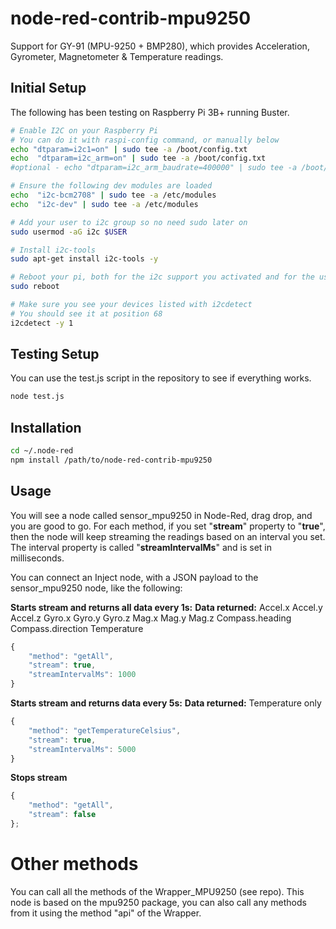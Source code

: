 # node-red-contrib-mpu9250

Support for GY-91 (MPU-9250 + BMP280), which provides Acceleration, Gyrometer, Magnetometer & Temperature readings.


## Initial Setup

The following has been testing on Raspberry Pi 3B+ running Buster.

```bash
# Enable I2C on your Raspberry Pi
# You can do it with raspi-config command, or manually below
echo "dtparam=i2c1=on" | sudo tee -a /boot/config.txt
echo  "dtparam=i2c_arm=on" | sudo tee -a /boot/config.txt
#optional - echo "dtparam=i2c_arm_baudrate=400000" | sudo tee -a /boot/config.txt

# Ensure the following dev modules are loaded
echo  "i2c-bcm2708" | sudo tee -a /etc/modules
echo  "i2c-dev" | sudo tee -a /etc/modules

# Add your user to i2c group so no need sudo later on
sudo usermod -aG i2c $USER

# Install i2c-tools
sudo apt-get install i2c-tools -y

# Reboot your pi, both for the i2c support you activated and for the user access you changed
sudo reboot

# Make sure you see your devices listed with i2cdetect
# You should see it at position 68
i2cdetect -y 1
```

## Testing Setup
You can use the test.js script in the repository to see if everything works.

```bash
node test.js
```

## Installation

```bash
cd ~/.node-red
npm install /path/to/node-red-contrib-mpu9250
```

## Usage
You will see a node called sensor_mpu9250 in Node-Red, drag drop, and you are good to go.
For each method, if you set "**stream**" property to "**true**", then the node will keep streaming the readings based on an interval you set. The interval property is called "**streamIntervalMs**" and is set in milliseconds.  
  
You can connect an Inject node, with a JSON payload to the sensor_mpu9250 node, like the following:  

**Starts stream and returns all data every 1s:**
**Data returned:** Accel.x Accel.y Accel.z Gyro.x Gyro.y Gyro.z Mag.x Mag.y Mag.z Compass.heading Compass.direction Temperature
```javascript
{
    "method": "getAll",
    "stream": true,
    "streamIntervalMs": 1000
}
```

**Starts stream and returns data every 5s:**
**Data returned:** Temperature only
```javascript
{
    "method": "getTemperatureCelsius",
    "stream": true,
    "streamIntervalMs": 5000
}
```

**Stops stream**
```Javascript
{
    "method": "getAll",
    "stream": false
};
```

# Other methods
You can call all the methods of the Wrapper_MPU9250 (see repo). This node is based on the mpu9250 package, you can also call any methods from it using the method "api" of the Wrapper.
